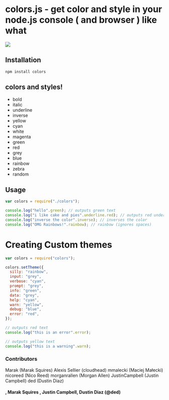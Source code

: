 # colors.js - get color and style in your node.js console ( and browser ) like what

<img src="http://i.imgur.com/goJdO.png" border = "0"/>

## Installation

    npm install colors

## colors and styles!

- bold
- italic
- underline
- inverse
- yellow
- cyan
- white
- magenta
- green
- red
- grey
- blue
- rainbow
- zebra
- random

## Usage

```js
var colors = require("./colors");

console.log("hello".green); // outputs green text
console.log("i like cake and pies".underline.red); // outputs red underlined text
console.log("inverse the color".inverse); // inverses the color
console.log("OMG Rainbows!".rainbow); // rainbow (ignores spaces)
```

# Creating Custom themes

```js
var colors = require("colors");

colors.setTheme({
  silly: "rainbow",
  input: "grey",
  verbose: "cyan",
  prompt: "grey",
  info: "green",
  data: "grey",
  help: "cyan",
  warn: "yellow",
  debug: "blue",
  error: "red",
});

// outputs red text
console.log("this is an error".error);

// outputs yellow text
console.log("this is a warning".warn);
```

### Contributors

Marak (Marak Squires)
Alexis Sellier (cloudhead)
mmalecki (Maciej Małecki)
nicoreed (Nico Reed)
morganrallen (Morgan Allen)
JustinCampbell (Justin Campbell)
ded (Dustin Diaz)

#### , Marak Squires , Justin Campbell, Dustin Diaz (@ded)
